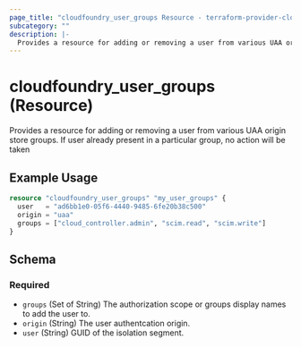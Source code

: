 ```yaml
---
page_title: "cloudfoundry_user_groups Resource - terraform-provider-cloudfoundry"
subcategory: ""
description: |-
  Provides a resource for adding or removing a user from various UAA origin store groups. If user already present in a particular group, no action will be taken
---
```


# cloudfoundry_user_groups (Resource)

Provides a resource for adding or removing a user from various UAA origin store groups. If user already present in a particular group, no action will be taken

## Example Usage

```terraform
resource "cloudfoundry_user_groups" "my_user_groups" {
  user   = "ad6bb1e0-05f6-4440-9485-6fe20b38c500"
  origin = "uaa"
  groups = ["cloud_controller.admin", "scim.read", "scim.write"]
}
```

<!-- schema generated by tfplugindocs -->
## Schema

### Required

- `groups` (Set of String) The authorization scope or groups display names to add the user to.
- `origin` (String) The user authentcation origin.
- `user` (String) GUID of the isolation segment.

